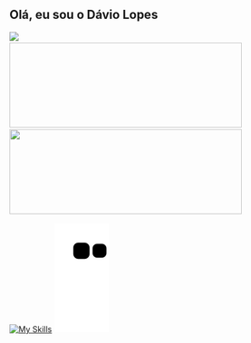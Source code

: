 ## Olá, eu sou o Dávio Lopes
<div align="inline-block">
   
</div>   
<div>
   <a href="https://www.linkedin.com/in/d%C3%A1vio-lopes-719b0b189/" target="_blank"><img src="https://img.shields.io/badge/-LinkedIn-%230077B5?style=for-the-badge&logo=linkedin&logoColor=white" target="_blank"></a>
</div>
<div align="inline-block">
  <a href="https://github.com/DavioLopes">
  <img height="150em" width="410em" https://github-readme-stats.vercel.app/api?username=DavioLopes&show_icons=true&theme=nightowl&include_all_commits=true&count_private=true"/>
  <img height="150em" width="410em" src="https://github-readme-stats.vercel.app/api/top-langs/?username=DavioLopes&layout=compact&langs_count=4&theme=nightowl"/>
</div>
   
[![My Skills](https://skillicons.dev/icons?i=js,ts,html,css,react,redux,nodejs,mysql,mongodb,docker,heroku,prisma,java,spring,vscode)](https://skillicons.dev)
![Snake animation](https://github.com/DavioLopes/DavioLopes/blob/output/github-contribution-grid-snake.svg)


